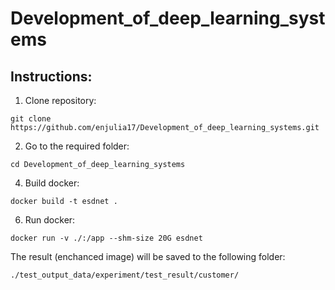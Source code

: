 # Development_of_deep_learning_systems

## Instructions:
1. Clone repository:
```shell script
git clone https://github.com/enjulia17/Development_of_deep_learning_systems.git
```
2. Go to the required folder:
```shell script
cd Development_of_deep_learning_systems 
```
4. Build docker:
```shell script
docker build -t esdnet .
```
6. Run docker:
```shell script
docker run -v ./:/app --shm-size 20G esdnet
```


The result (enchanced image) will be saved to the following folder: 
```shell script
./test_output_data/experiment/test_result/customer/
```

